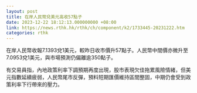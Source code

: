 ```yaml
---
layout: post
title: 在岸人民幣兌美元高收57點子
date: 2023-12-22 18:12:13.000000000 +08:00
link: https://news.rthk.hk/rthk/ch/component/k2/1733445-20231222.htm
categories: rthk
---
```


在岸人民幣收報7.1393兌1美元，較昨日收市價升57點子。人民幣中間價亦微升至7.0953兌1美元，與市場預測仍偏離逾350點子。

有交易員指，內地政策利率下調預期再度出現，股市表現欠佳拖累風險情緒，但美元指數延續疲弱，人民幣尾市反彈，預料短期匯價維持區間整固，中期仍會受到政策利率下行帶來的壓力。
